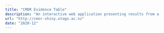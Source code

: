 ```yaml
---
title: "CMOR Evidence Table"
description: "An interactive web application presenting results from a research project, The Impact and Management of Rising Osteoarthritis Burden, on stakeholder preferences and cost-effectiveness of different treatments for knee osteoarthritis."
url: "http://cmor-shiny.otago.ac.nz"
date: "2020-12"
---
```

